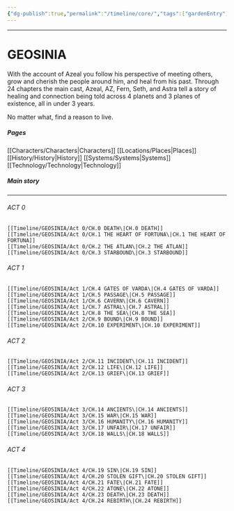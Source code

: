 ```yaml
---
{"dg-publish":true,"permalink":"/timeline/core/","tags":["gardenEntry"]}
---
```


---
# GEOSINIA

With the account of Azeal you follow his perspective of meeting others, grow and cherish the people around him, and heal from his past. Through 24 chapters the main cast, Azeal, AZ, Fern, Seth, and Astra tell a story of healing and connection being told across 4 planets and 3 planes of existence, all in under 3 years.

No matter what, find a reason to live.


##### Pages
[[Characters/Characters\|Characters]]
[[Locations/Places\|Places]]
[[History/History\|History]]
[[Systems/Systems\|Systems]]
[[Technology/Technology\|Technology]]

##### Main story
---


###### ACT 0
	[[Timeline/GEOSINIA/Act 0/CH.0 DEATH\|CH.0 DEATH]]
	[[Timeline/GEOSINIA/Act 0/CH.1 THE HEART OF FORTUNA\|CH.1 THE HEART OF FORTUNA]]
	[[Timeline/GEOSINIA/Act 0/CH.2 THE ATLAN\|CH.2 THE ATLAN]]
	[[Timeline/GEOSINIA/Act 0/CH.3 STARBOUND\|CH.3 STARBOUND]]

###### ACT 1
	[[Timeline/GEOSINIA/Act 1/CH.4 GATES OF VARDA\|CH.4 GATES OF VARDA]]
	[[Timeline/GEOSINIA/Act 1/CH.5 PASSAGE\|CH.5 PASSAGE]]
	[[Timeline/GEOSINIA/Act 1/CH.6 CAVERN\|CH.6 CAVERN]]
	[[Timeline/GEOSINIA/Act 1/CH.7 ASTRAL\|CH.7 ASTRAL]]
	[[Timeline/GEOSINIA/Act 1/CH.8 THE SEA\|CH.8 THE SEA]]
	[[Timeline/GEOSINIA/Act 2/CH.9 BOUND\|CH.9 BOUND]]
	[[Timeline/GEOSINIA/Act 2/CH.10 EXPERIMENT\|CH.10 EXPERIMENT]]

###### ACT 2
	[[Timeline/GEOSINIA/Act 2/CH.11 INCIDENT\|CH.11 INCIDENT]]
	[[Timeline/GEOSINIA/Act 2/CH.12 LIFE\|CH.12 LIFE]]
	[[Timeline/GEOSINIA/Act 2/CH.13 GRIEF\|CH.13 GRIEF]]

###### ACT 3
	[[Timeline/GEOSINIA/Act 3/CH.14 ANCIENTS\|CH.14 ANCIENTS]]
	[[Timeline/GEOSINIA/Act 3/CH.15 WAR\|CH.15 WAR]]
	[[Timeline/GEOSINIA/Act 3/CH.16 HUMANITY\|CH.16 HUMANITY]]
	[[Timeline/GEOSINIA/Act 3/CH.17 UNFAIR\|CH.17 UNFAIR]]
	[[Timeline/GEOSINIA/Act 3/CH.18 WALLS\|CH.18 WALLS]]

###### ACT 4
	[[Timeline/GEOSINIA/Act 4/CH.19 SIN\|CH.19 SIN]]
	[[Timeline/GEOSINIA/Act 4/CH.20 STOLEN GIFT\|CH.20 STOLEN GIFT]]
	[[Timeline/GEOSINIA/Act 4/CH.21 FATE\|CH.21 FATE]]
	[[Timeline/GEOSINIA/Act 4/CH.22 ATONE\|CH.22 ATONE]]
	[[Timeline/GEOSINIA/Act 4/CH.23 DEATH\|CH.23 DEATH]]
	[[Timeline/GEOSINIA/Act 4/CH.24 REBIRTH\|CH.24 REBIRTH]]

